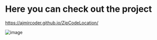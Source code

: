 # Here you can check out the project 


https://ajmircoder.github.io/ZipCodeLocation/

![image](https://github.com/ajmircoder/ZipCodeLocation/assets/127777945/2071c370-0a6c-47b0-9a65-a3ab5328f561)

